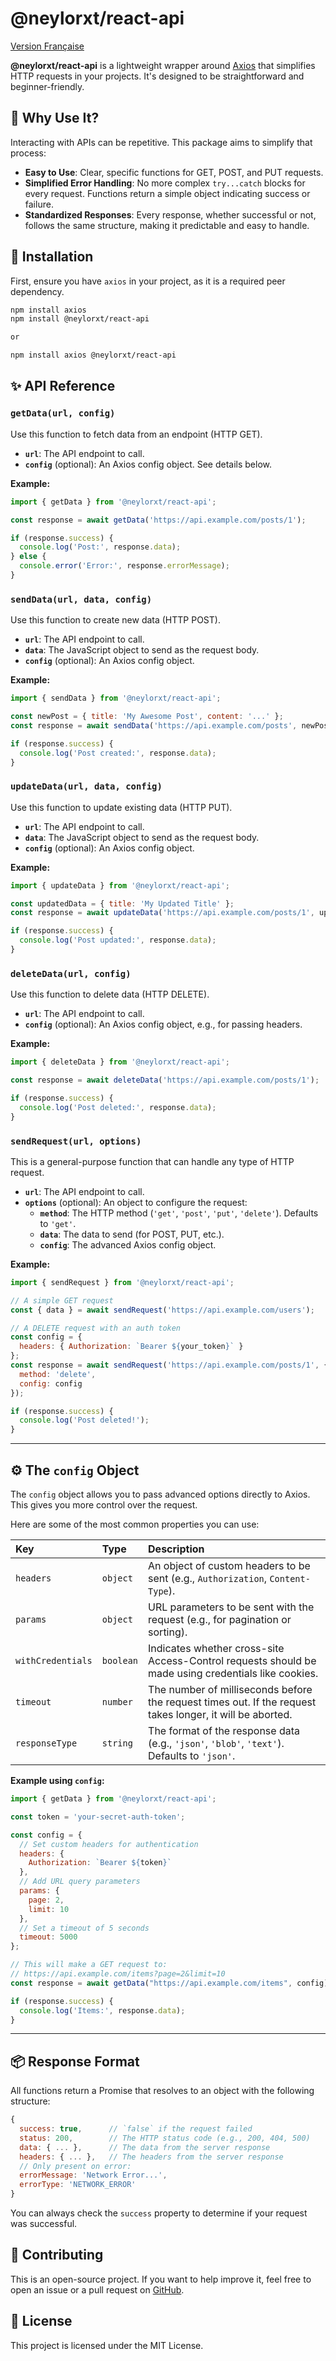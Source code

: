 # @neylorxt/react-api

[Version Française](README.fr.md)

**@neylorxt/react-api** is a lightweight wrapper around [Axios](https://axios-http.com/) that simplifies HTTP requests in your projects. It's designed to be straightforward and beginner-friendly.

## 🤔 Why Use It?

Interacting with APIs can be repetitive. This package aims to simplify that process:

-   **Easy to Use**: Clear, specific functions for GET, POST, and PUT requests.
-   **Simplified Error Handling**: No more complex `try...catch` blocks for every request. Functions return a simple object indicating success or failure.
-   **Standardized Responses**: Every response, whether successful or not, follows the same structure, making it predictable and easy to handle.

## 🚀 Installation

First, ensure you have `axios` in your project, as it is a required peer dependency.

```bash
npm install axios
npm install @neylorxt/react-api

or

npm install axios @neylorxt/react-api
```

## ✨ API Reference

### `getData(url, config)`

Use this function to fetch data from an endpoint (HTTP GET).

-   **`url`**: The API endpoint to call.
-   **`config`** (optional): An Axios config object. See details below.

**Example:**

```javascript
import { getData } from '@neylorxt/react-api';

const response = await getData('https://api.example.com/posts/1');

if (response.success) {
  console.log('Post:', response.data);
} else {
  console.error('Error:', response.errorMessage);
}
```

### `sendData(url, data, config)`

Use this function to create new data (HTTP POST).

-   **`url`**: The API endpoint to call.
-   **`data`**: The JavaScript object to send as the request body.
-   **`config`** (optional): An Axios config object.

**Example:**

```javascript
import { sendData } from '@neylorxt/react-api';

const newPost = { title: 'My Awesome Post', content: '...' };
const response = await sendData('https://api.example.com/posts', newPost);

if (response.success) {
  console.log('Post created:', response.data);
}
```

### `updateData(url, data, config)`

Use this function to update existing data (HTTP PUT).

-   **`url`**: The API endpoint to call.
-   **`data`**: The JavaScript object to send as the request body.
-   **`config`** (optional): An Axios config object.

**Example:**

```javascript
import { updateData } from '@neylorxt/react-api';

const updatedData = { title: 'My Updated Title' };
const response = await updateData('https://api.example.com/posts/1', updatedData);

if (response.success) {
  console.log('Post updated:', response.data);
}
```

### `deleteData(url, config)`

Use this function to delete data (HTTP DELETE).

-   **`url`**: The API endpoint to call.
-   **`config`** (optional): An Axios config object, e.g., for passing headers.

**Example:**

```javascript
import { deleteData } from '@neylorxt/react-api';

const response = await deleteData('https://api.example.com/posts/1');

if (response.success) {
  console.log('Post deleted:', response.data);
}
```

### `sendRequest(url, options)`

This is a general-purpose function that can handle any type of HTTP request.

-   **`url`**: The API endpoint to call.
-   **`options`** (optional): An object to configure the request:
    -   **`method`**: The HTTP method (`'get'`, `'post'`, `'put'`, `'delete'`). Defaults to `'get'`.
    -   **`data`**: The data to send (for POST, PUT, etc.).
    -   **`config`**: The advanced Axios config object.

**Example:**

```javascript
import { sendRequest } from '@neylorxt/react-api';

// A simple GET request
const { data } = await sendRequest('https://api.example.com/users');

// A DELETE request with an auth token
const config = {
  headers: { Authorization: `Bearer ${your_token}` }
};
const response = await sendRequest('https://api.example.com/posts/1', {
  method: 'delete',
  config: config
});

if (response.success) {
  console.log('Post deleted!');
}
```

---

## ⚙️ The `config` Object

The `config` object allows you to pass advanced options directly to Axios. This gives you more control over the request.

Here are some of the most common properties you can use:

| Key               | Type      | Description                                                                                                 |
| :---------------- | :-------- | :---------------------------------------------------------------------------------------------------------- |
| `headers`         | `object`  | An object of custom headers to be sent (e.g., `Authorization`, `Content-Type`).                             |
| `params`          | `object`  | URL parameters to be sent with the request (e.g., for pagination or sorting).                               |
| `withCredentials` | `boolean` | Indicates whether cross-site Access-Control requests should be made using credentials like cookies.         |
| `timeout`         | `number`  | The number of milliseconds before the request times out. If the request takes longer, it will be aborted. |
| `responseType`    | `string`  | The format of the response data (e.g., `'json'`, `'blob'`, `'text'`). Defaults to `'json'`.                  |

**Example using `config`:**

```javascript
import { getData } from '@neylorxt/react-api';

const token = 'your-secret-auth-token';

const config = {
  // Set custom headers for authentication
  headers: {
    Authorization: `Bearer ${token}`
  },
  // Add URL query parameters
  params: {
    page: 2,
    limit: 10
  },
  // Set a timeout of 5 seconds
  timeout: 5000
};

// This will make a GET request to:
// https://api.example.com/items?page=2&limit=10
const response = await getData("https://api.example.com/items", config);

if (response.success) {
  console.log('Items:', response.data);
}
```

---

## 📦 Response Format

All functions return a Promise that resolves to an object with the following structure:

```javascript
{
  success: true,      // `false` if the request failed
  status: 200,        // The HTTP status code (e.g., 200, 404, 500)
  data: { ... },      // The data from the server response
  headers: { ... },   // The headers from the server response
  // Only present on error:
  errorMessage: 'Network Error...',
  errorType: 'NETWORK_ERROR'
}
```

You can always check the `success` property to determine if your request was successful.

## 🤝 Contributing

This is an open-source project. If you want to help improve it, feel free to open an issue or a pull request on [GitHub](https://github.com/neylorxt/react-api).

## 📜 License

This project is licensed under the MIT License.
